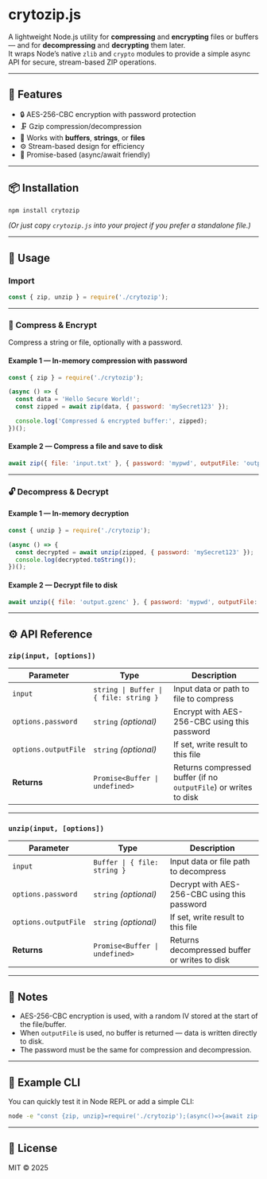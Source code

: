 # crytozip.js

A lightweight Node.js utility for **compressing** and **encrypting** files or buffers — and for **decompressing** and **decrypting** them later.  
It wraps Node’s native `zlib` and `crypto` modules to provide a simple async API for secure, stream-based ZIP operations.

---

## 🚀 Features

- 🔒 AES-256-CBC encryption with password protection  
- 🗜️ Gzip compression/decompression  
- 💾 Works with **buffers**, **strings**, or **files**  
- ⚙️ Stream-based design for efficiency  
- 🧩 Promise-based (async/await friendly)  

---

## 📦 Installation

```bash
npm install crytozip
```

*(Or just copy `crytozip.js` into your project if you prefer a standalone file.)*

---

## 🧠 Usage

### Import

```js
const { zip, unzip } = require('./crytozip');
```

---

### 🔐 Compress & Encrypt

Compress a string or file, optionally with a password.

#### Example 1 — In-memory compression with password

```js
const { zip } = require('./crytozip');

(async () => {
  const data = 'Hello Secure World!';
  const zipped = await zip(data, { password: 'mySecret123' });

  console.log('Compressed & encrypted buffer:', zipped);
})();
```

#### Example 2 — Compress a file and save to disk

```js
await zip({ file: 'input.txt' }, { password: 'mypwd', outputFile: 'output.gzenc' });
```

---

### 🔓 Decompress & Decrypt

#### Example 1 — In-memory decryption

```js
const { unzip } = require('./crytozip');

(async () => {
  const decrypted = await unzip(zipped, { password: 'mySecret123' });
  console.log(decrypted.toString());
})();
```

#### Example 2 — Decrypt file to disk

```js
await unzip({ file: 'output.gzenc' }, { password: 'mypwd', outputFile: 'restored.txt' });
```

---

## ⚙️ API Reference

### `zip(input, [options])`

| Parameter | Type | Description |
|------------|------|-------------|
| `input` | `string \| Buffer \| { file: string }` | Input data or path to file to compress |
| `options.password` | `string` *(optional)* | Encrypt with AES-256-CBC using this password |
| `options.outputFile` | `string` *(optional)* | If set, write result to this file |
| **Returns** | `Promise<Buffer \| undefined>` | Returns compressed buffer (if no `outputFile`) or writes to disk |

---

### `unzip(input, [options])`

| Parameter | Type | Description |
|------------|------|-------------|
| `input` | `Buffer \| { file: string }` | Input data or file path to decompress |
| `options.password` | `string` *(optional)* | Decrypt with AES-256-CBC using this password |
| `options.outputFile` | `string` *(optional)* | If set, write result to this file |
| **Returns** | `Promise<Buffer \| undefined>` | Returns decompressed buffer or writes to disk |

---

## 🧩 Notes

- AES-256-CBC encryption is used, with a random IV stored at the start of the file/buffer.  
- When `outputFile` is used, no buffer is returned — data is written directly to disk.  
- The password must be the same for compression and decompression.

---

## 🧪 Example CLI

You can quickly test it in Node REPL or add a simple CLI:

```bash
node -e "const {zip, unzip}=require('./crytozip');(async()=>{await zip({file:'a.txt'},{password:'123',outputFile:'a.gzenc'})})();"
```

---

## 📝 License

MIT © 2025
